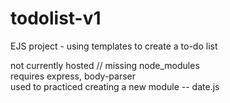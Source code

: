 # todolist-v1
EJS project - using templates to create a to-do list

not currently hosted // missing node_modules <br>
requires express, body-parser <br>
used to practiced creating a new module -- date.js
